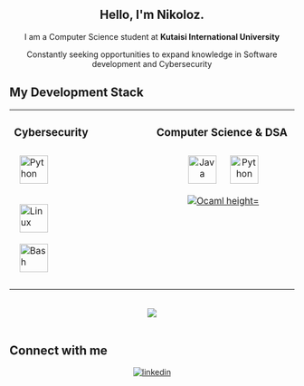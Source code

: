 <h2 align="center">Hello, I'm Nikoloz.</h1>

  <p align="center">I am a Computer Science student at <b>Kutaisi International University</b></p>
    <p align="center">Constantly seeking opportunities to expand knowledge in Software development and Cybersecurity</p>

## My Development Stack 
<table><tr><td valign="top" width="50%">

### Cybersecurity  
<div align="center">  
  
</div>
<a href="https://www.python.org/" target="_blank"><img style="margin: 10px" src="https://profilinator.rishav.dev/skills-assets/python-original.svg" alt="Python" height="50" /></a>  

<a href="https://www.linux.org/" target="_blank"><img style="margin: 10px" src="https://profilinator.rishav.dev/skills-assets/linux-original.svg" alt="Linux" height="50" /></a>  
<a href="https://www.gnu.org/software/bash/" target="_blank"><img style="margin: 10px" src="https://profilinator.rishav.dev/skills-assets/gnu_bash-icon.svg" alt="Bash" height="50" /></a>  
</td><td valign="top" width="50%">


### Computer Science & DSA  
<div align="center">  
<a href="https://www.java.com/" target="_blank"><img style="margin: 10px" src="https://profilinator.rishav.dev/skills-assets/java-original-wordmark.svg" alt="Java" height="50" /></a>  
<a href="https://www.python.org/" target="_blank"><img style="margin: 10px" src="https://profilinator.rishav.dev/skills-assets/python-original.svg" alt="Python" height="50" /></a>  
<a href="https://www.ocaml.org/" target="_blank"><img style="margin: 10px" src="https://ocaml.org/_/MTE3YWE5YzJlZmExNmYyMmI3ZmEwYjliMDEwNDBkMDY/logo-with-name-white.svg" alt="Ocaml height="50" /></a>  
</div>

</td></table>  

<br/>  

<div align="center"><img src="https://github-readme-stats.vercel.app/api/top-langs/?username=NoMrBody&show_icons=true&layout=donut&theme=darcula" align="center" /></div>  

<br/>  

## Connect with me  
<div align="center">
<a href="https://linkedin.com/in/nikoloz-kutchukhidze" target="_blank">
<img src=https://img.shields.io/badge/linkedin-%231E77B5.svg?&style=for-the-badge&logo=linkedin&logoColor=white alt=linkedin style="margin-bottom: 5px;" />
</a>  
</div>  

